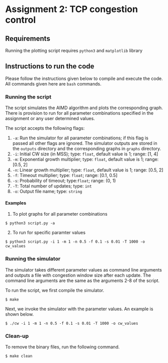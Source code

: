 <!--- 
Name: Anirudh S
Roll no: CS17B003
-->

# Assignment 2: TCP congestion control

## Requirements
Running the plotting script requires `python3` and `matplotlib` library

## Instructions to run the code
Please follow the instructions given below to compile and execute the code. All commands given here are `bash` commands.

### Running the script
The script simulates the AIMD algorithm and plots the corresponding graph. There is provision to run for all parameter combinations specified in the assignment or any user determined values.

The script accepts the following flags:
1. `-a`: Run the simulator for all parameter combinations; if this flag is passed all other flags are ignored. The simulator outputs are stored in the `outputs` directory and the corresponding graphs in `graphs` directory.
2. `-i`: Initial CW size (in MSS); type: `float`, default value is 1; range: [1, 4]
3. `-m`: Exponential growth multiplier; type: `float`, default value is 1; range: [0.5, 2]
4. `-n`: Linear growth multiplier; type: `float`, default value is 1; range: [0.5, 2]
5. `-f`: Timeout multiplier; type: `float`; range: [0.1, 0.5]
6. `-s`: Probability of timeout; type:`float`; range: (0, 1)
7. `-T`: Total number of updates;  type: `int` 
8. `-o`: Output file name;  type: `string`

#### Examples
1. To plot graphs for all parameter combinations
```
$ python3 script.py -a
```

2. To run for specific paramter values
```
$ python3 script.py -i 1 -m 1 -n 0.5 -f 0.1 -s 0.01 -T 1000 -o cw_values
```


### Running the simulator
The simulator takes different parameter values as command line arguments and outputs a file with congestion window size after each update. The command line arguments are the same as the arguments 2-8 of the script.

To run the script, we first compile the simulator.
```
$ make
```

Next, we invoke the simulator with the parameter values. An example is shown below.
```
$ ./cw -i 1 -m 1 -n 0.5 -f 0.1 -s 0.01 -T 1000 -o cw_values
```

### Clean-up
To remove the binary files, run the following command.
```
$ make clean
```